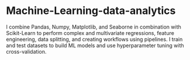 # Machine-Learning-data-analytics
I combine Pandas, Numpy, Matplotlib, and Seaborne in combination with Scikit-Learn to perform complex and multivariate regressions, feature engineering, data splitting, and creating workflows using pipelines. I train and test datasets to build ML models and use hyperparameter tuning with cross-validation.
